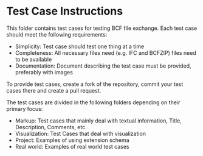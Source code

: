 # Test Case Instructions

This folder contains test cases for testing BCF file exchange. Each test case should meet the following requirements:

* Simplicity: Test case should test one thing at a time
* Completeness: All necessary files need (e.g. IFC and BCFZIP) files need to be available
* Documentation: Document describing the test case must be provided, preferably with images

To provide test cases, create a fork of the repository, commit your test cases there and create a pull request.

The test cases are divided in the following folders depending on their primary focus:

* Markup: Test cases that mainly deal with textual information, Title, Description, Comments, etc.
* Visualization: Test Cases that deal with visualization
* Project: Examples of using extension schema
* Real world: Examples of real world test cases